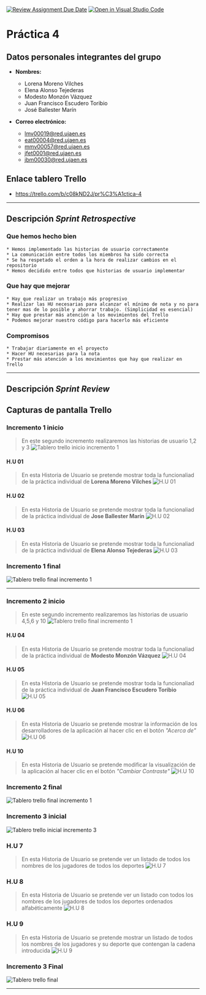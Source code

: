 [![Review Assignment Due Date](https://classroom.github.com/assets/deadline-readme-button-24ddc0f5d75046c5622901739e7c5dd533143b0c8e959d652212380cedb1ea36.svg)](https://classroom.github.com/a/hCaQWL7N)
[![Open in Visual Studio Code](https://classroom.github.com/assets/open-in-vscode-718a45dd9cf7e7f842a935f5ebbe5719a5e09af4491e668f4dbf3b35d5cca122.svg)](https://classroom.github.com/online_ide?assignment_repo_id=10981546&assignment_repo_type=AssignmentRepo)


# Práctica 4

## Datos personales integrantes del grupo
* **Nombres:**
    * Lorena Moreno Vilches
    * Elena Alonso Tejederas
    * Modesto Monzón Vázquez
    * Juan Francisco Escudero Toribio
    * José Ballester Marín

* **Correo electrónico:** 
    * lmv00019@red.ujaen.es
    * eat00004@red.ujaen.es
    * mmv00057@red.ujaen.es
    * jfet0001@red.ujaen.es
    * jbm00030@red.ujaen.es

## Enlace tablero Trello
* https://trello.com/b/c08kND2J/pr%C3%A1ctica-4

-------

## Descripción *Sprint Retrospective*
### Que hemos hecho bien
    * Hemos implementado las historias de usuario correctamente
    * La comunicación entre todos los miembros ha sido correcta
    * Se ha respetado el orden a la hora de realizar cambios en el repositorio
    * Hemos decidido entre todos que historias de usuario implementar

### Que hay que mejorar 
    * Hay que realizar un trabajo más progresivo
    * Realizar las HU necesarias para alcanzar el mínimo de nota y no para tener mas de lo posible y ahorrar trabajo. (Simplicidad es esencial)
    * Hay que prestar más atención a los movimientos del Trello
    * Podemos mejorar nuestro código para hacerlo más eficiente

### Compromisos
    * Trabajar diariamente en el proyecto
    * Hacer HU necesarias para la nota
    * Prestar más atención a los movimientos que hay que realizar en Trello

-------

## Descripción *Sprint Review*
## Capturas de pantalla Trello
### Incremento 1 inicio
> En este segundo incremento realizaremos las historias de usuario 1,2 y 3
![Tablero trello inicio incremento 1](./assets/img/tablero_inicio1.png)

#### H.U 01
> En esta Historia de Usuario se pretende mostrar toda la funcionaliad de la práctica individual de **Lorena Moreno Vilches**
![H.U 01](./assets/img/H.U1.png)

#### H.U 02
> En esta Historia de Usuario se pretende mostrar toda la funcionaliad de la práctica individual de **Jose Ballester Marín**
![H.U 02](./assets/img/H.U2.png)

#### H.U 03
> En esta Historia de Usuario se pretende mostrar toda la funcionaliad de la práctica individual de **Elena Alonso Tejederas**
![H.U 03](./assets/img/H.U3.png)


### Incremento 1 final
![Tablero trello final incremento 1](./assets/img/tablero_final1.png)

-------

### Incremento 2 inicio
> En este segundo incremento realizaremos las historias de usuario 4,5,6 y 10
![Tablero trello final incremento 1](./assets/img/tablero_final1.png)

#### H.U 04
> En esta Historia de Usuario se pretende mostrar toda la funcionaliad de la práctica individual de **Modesto Monzón Vázquez**
![H.U 04](./assets/img/H.U4.png)

#### H.U 05
> En esta Historia de Usuario se pretende mostrar toda la funcionaliad de la práctica individual de **Juan Francisco Escudero Toribio**
![H.U 05](./assets/img/H.U5.png)

#### H.U 06
> En esta Historia de Usuario se pretende mostrar la información de los desarrolladores de la aplicación al hacer clic en el botón *"Acerca de"*
![H.U 06](./assets/img/H.U6.png)

#### H.U 10
> En esta Historia de Usuario se pretende modificar la visualización de la aplicación al hacer clic en el botón *"Cambiar Contraste"*
![H.U 10](./assets/img/H.U10.png)


### Incremento 2 final
![Tablero trello final incremento 1](./assets/img/tablero_final2.png)

### Incremento 3 inicial
![Tablero trello inicial incremento 3](./assets/img/tablero_final2.png)

### H.U 7
> En esta Historia de Usuario se pretende ver un listado de todos los nombres de los jugadores de todos los deportes
![H.U 7](./assets/img/H.U7.png)

### H.U 8
> En esta Historia de Usuario se pretende ver un listado con todos los nombres de los jugadores de todos los deportes ordenados alfabéticamente 
![H.U 8](./assets/img/H.U8.png)

### H.U 9
> En esta Historia de Usuario se pretende mostrar un listado de todos los nombres de los jugadores y su deporte que contengan la cadena introducida 
![H.U 9](./assets/img/H.U9.png)


### Incremento 3 Final
![Tablero trello final](./assets/img/incremento3final.png)

-------




